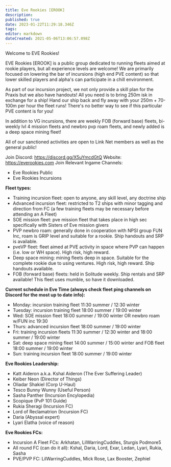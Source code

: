 ```yaml
---
title: Eve Rookies [EROOK]
description: 
published: true
date: 2023-01-22T11:29:18.346Z
tags: 
editor: markdown
dateCreated: 2021-05-06T13:06:57.098Z
---
```


Welcome to EVE Rookies!

EVE Rookies [EROOK] is a public group dedicated to running fleets aimed at rookie players, but all experience levels are welcome! We are primarily focused on lowering the bar of incursions (high end PVE content) so that lower skilled players and alpha's can participate in a chill environment.

As part of our incursion project, we not only provide a skill plan for the Praxis but we also have handouts! All you need is to bring 250m isk in exchange for a ship! Hand our ship back and fly away with your 250m + 70-100m per hour the fleet runs! There's no better way to see if this particular PVE content is for you!

In addition to VG incursions, there are weekly FOB (forward base) fleets, bi-weekly lvl 4 mission fleets and newbro pvp roam fleets, and newly added is a deep space mining fleet!

All of our sanctioned activities are open to Link Net members as well as the general public!

Join Discord: https://discord.gg/X5uYmcdGtQ
Website: https://everookies.com
Join Relevant Ingame Channels: 
- Eve Rookies Public
- Eve Rookies Incursions

**Fleet types:**

- Training incursion fleet: open to anyone, any skill level, any doctrine ship
- Advanced incursion fleet: restricted to T2 ships with minor tagging and direction from FC (a few training fleets may be necessary before attending an A Fleet)
- SOE mission fleet: pve mission fleet that takes place in high sec specifically with Sisters of Eve mission givers
- PVP newbro roam: generally done in cooperation with NPSI group FUN Inc, roam is GRIP level and suitable for a rookie. Ship handouts and SRP is available.
- pveVP fleet: fleet aimed at PVE activity in space where PVP can happen (i.e. low or WH space). High risk, high reward.
- Deep space mining: mining fleets deep in space. Suitable for the complete rookie due to using ventures. High risk, high reward. Ship handouts available.
- FOB (forward base) fleets: held in Solitude weekly. Ship rentals and SRP available! This fleet uses mumble, so have it downloaded.

**Current schedule in Eve Time (always check fleet ping channels on Discord for the most up to date info):**

- Monday: incursion training fleet 11:30 summer / 12:30 winter
- Tuesday: incursion training fleet 18:00 summer / 19:00 winter
- Wed: SOE mission fleet 18:00 summer / 19:00 winter OR newbro roam w/FUN inc 19:30
- Thurs: advanced incursion fleet 18:00 summer / 19:00 winter
- Fri: training incursion fleets 11:30 summer / 12:30 winter and 18:00 summer / 19:00 winter
- Sat: deep space mining fleet 14:00 summer / 15:00 winter and FOB fleet 18:00 summer / 19:00 winter
- Sun: training incursion fleet 18:00 summer / 19:00 winter

**Eve Rookies Leadership:**

- Katt Aideron a.k.a. Kshal Aideron (The Ever Suffering Leader)
- Keiber Neon (Director of Things)
- Oliadar Shakiel (Corp U-Haul)
- Tesco Bunny Wunny (Useful Person)
- Sasha Panther (Incursion Encylopedia)
- Scopique (PvP 101 Guide)
- Rukia Sheragi (Incursion FC)
- Lord of Reclamatrion (Incursion FC)
- Daria (Abyssal expert)
- Lyari Elatha (voice of reason)

**Eve Rookies FCs:**

- Incursion A Fleet FCs: Arkhatan, LilWarringCuddles, Sturgis Podmore5
- All round FC (can do it all): Kshal, Daria, Lord, Exar, Ledan, Lyari, Rukia, Sasha
- PVE/PVP FC: LilWarringCuddles, Mick Rose, Lax Booster, Zephiel